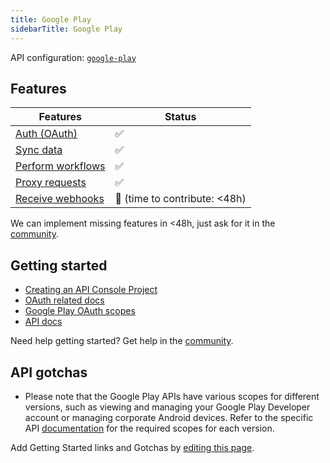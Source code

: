 ```yaml
---
title: Google Play
sidebarTitle: Google Play
---
```


API configuration: [`google-play`]()

## Features

| Features | Status |
| - | - |
| [Auth (OAuth)](https://terapi.gitbook.io/terapi-api-explorer/integrate/guides/authorize-an-api) | ✅ |
| [Sync data](https://terapi.gitbook.io/terapi-api-explorer/integrate/guides/sync-data-from-an-api) | ✅ |
| [Perform workflows](https://terapi.gitbook.io/terapi-api-explorer/integrate/guides/perform-workflows-with-an-api) | ✅ |
| [Proxy requests](https://terapi.gitbook.io/terapi-api-explorer/integrate/guides/proxy-requests-to-an-api) | ✅ |
| [Receive webhooks](https://terapi.gitbook.io/terapi-api-explorer/integrate/guides/receive-webhooks-from-an-api) | 🚫 (time to contribute: &lt;48h) |

We can implement missing features in &lt;48h, just ask for it in the [community]().

## Getting started

-   [Creating an API Console Project](https://developers.google.com/android-publisher/authorization#creating_an_apis_console_project)
-   [OAuth related docs](https://developers.google.com/android-publisher/authorization)
-   [Google Play OAuth scopes](https://developers.google.com/identity/protocols/oauth2/scopes#androidpublisher)
-   [API docs](https://developers.google.com/android-publisher)

Need help getting started? Get help in the [community]().

## API gotchas

-   Please note that the Google Play APIs have various scopes for different versions, such as viewing and managing your Google Play Developer account or managing corporate Android devices. Refer to the specific API [documentation](https://developers.google.com/identity/protocols/oauth2/scopes#androidpublisher) for the required scopes for each version.

Add Getting Started links and Gotchas by [editing this page]().

